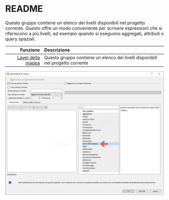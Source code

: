 # README

Questo gruppo contiene un elenco dei livelli disponibili nel progetto corrente. Questo offre un modo conveniente per scrivere espressioni che si riferiscono a più livelli, ad esempio quando si eseguono aggregati, attributi o query spaziali.

| Funzione | Descrizione |
| ---: | :--- |
| [Layer della mappa](layer_della_mappa.md) | Questo gruppo contiene un elenco dei livelli disponibili nel progetto corrente |

![](../../.gitbook/assets/gruppo_layer_della_mappa1.png)

